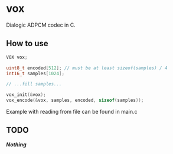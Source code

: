 # vox

Dialogic ADPCM codec in C.

## How to use

```c
VOX vox;

uint8_t encoded[512]; // must be at least sizeof(samples) / 4
int16_t samples[1024];

// ...fill samples...

vox_init(&vox);
vox_encode(&vox, samples, encoded, sizeof(samples));

```

Example with reading from file can be found in main.c

## TODO

**_Nothing_**
